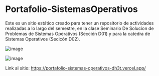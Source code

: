# Portafolio-SistemasOperativos

Este es un sitio estático creado para tener un repositorio de actividades realizadas a lo largo del semestre, 
en la clase Seminario De Solucion de Problemas de Sistemas Operativos (Sección D01) y para la catedra de Sistemas Operativos (Secicón D02).

![image](https://user-images.githubusercontent.com/70966003/203675500-825170fd-0464-4a26-ae4f-ca61c4df3791.png)

![image](https://user-images.githubusercontent.com/70966003/203675558-831a42a3-b9fb-4f87-8925-a33e57437534.png)


Link al sitio: https://portafolio-sistemas-operativos-dh3t.vercel.app/

